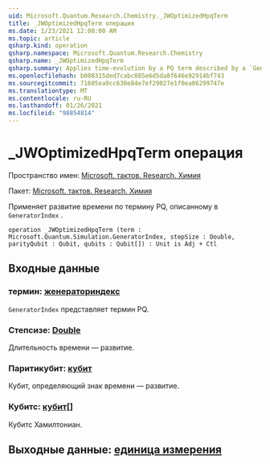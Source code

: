 ```yaml
---
uid: Microsoft.Quantum.Research.Chemistry._JWOptimizedHpqTerm
title: _JWOptimizedHpqTerm операция
ms.date: 1/23/2021 12:00:00 AM
ms.topic: article
qsharp.kind: operation
qsharp.namespace: Microsoft.Quantum.Research.Chemistry
qsharp.name: _JWOptimizedHpqTerm
qsharp.summary: Applies time-evolution by a PQ term described by a `GeneratorIndex`.
ms.openlocfilehash: b008315ded7cabc085e6d5da8f646e92914bf743
ms.sourcegitcommit: 71605ea9cc630e84e7ef29027e1f0ea06299747e
ms.translationtype: MT
ms.contentlocale: ru-RU
ms.lasthandoff: 01/26/2021
ms.locfileid: "98854814"
---
```

# <a name="_jwoptimizedhpqterm-operation"></a>_JWOptimizedHpqTerm операция

Пространство имен: [Microsoft. тактов. Research. Химия](xref:Microsoft.Quantum.Research.Chemistry)

Пакет: [Microsoft. тактов. Research. Химия](https://nuget.org/packages/Microsoft.Quantum.Research.Chemistry)


Применяет развитие времени по термину PQ, описанному в `GeneratorIndex` .

```qsharp
operation _JWOptimizedHpqTerm (term : Microsoft.Quantum.Simulation.GeneratorIndex, stepSize : Double, parityQubit : Qubit, qubits : Qubit[]) : Unit is Adj + Ctl
```


## <a name="input"></a>Входные данные

### <a name="term--generatorindex"></a>термин: [женераториндекс](xref:Microsoft.Quantum.Simulation.GeneratorIndex)

`GeneratorIndex` представляет термин PQ.


### <a name="stepsize--double"></a>Степсизе: [Double](xref:microsoft.quantum.lang-ref.double)

Длительность времени — развитие.


### <a name="parityqubit--qubit"></a>Паритикубит: [кубит](xref:microsoft.quantum.lang-ref.qubit)

Кубит, определяющий знак времени — развитие.


### <a name="qubits--qubit"></a>Кубитс: [кубит](xref:microsoft.quantum.lang-ref.qubit)[]

Кубитс Хамилтониан.



## <a name="output--unit"></a>Выходные данные: [единица измерения](xref:microsoft.quantum.lang-ref.unit)

